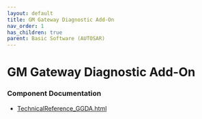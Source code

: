 ```yaml
---
layout: default
title: GM Gateway Diagnostic Add-On
nav_order: 1
has_children: true
parent: Basic Software (AUTOSAR)
---
```

# GM Gateway Diagnostic Add-On
### Component Documentation

- [TechnicalReference_GGDA.html](doc/TechnicalReference_GGDA.html)

